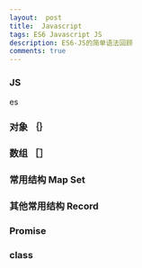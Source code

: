 ```yaml
---
layout:  post
title:  Javascript
tags: ES6 Javascript JS 
description: ES6-JS的简单语法回顾
comments: true
---
```


### JS
es

### 对象  ｛｝
### 数组 ［］
### 常用结构 Map Set
### 其他常用结构 Record
### Promise
### class


